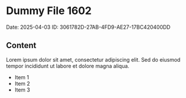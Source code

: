 # Dummy File 1602

Date: 2025-04-03
ID: 3061782D-27AB-4FD9-AE27-17BC420400DD

## Content

Lorem ipsum dolor sit amet, consectetur adipiscing elit.
Sed do eiusmod tempor incididunt ut labore et dolore magna aliqua.

* Item 1
* Item 2
* Item 3

